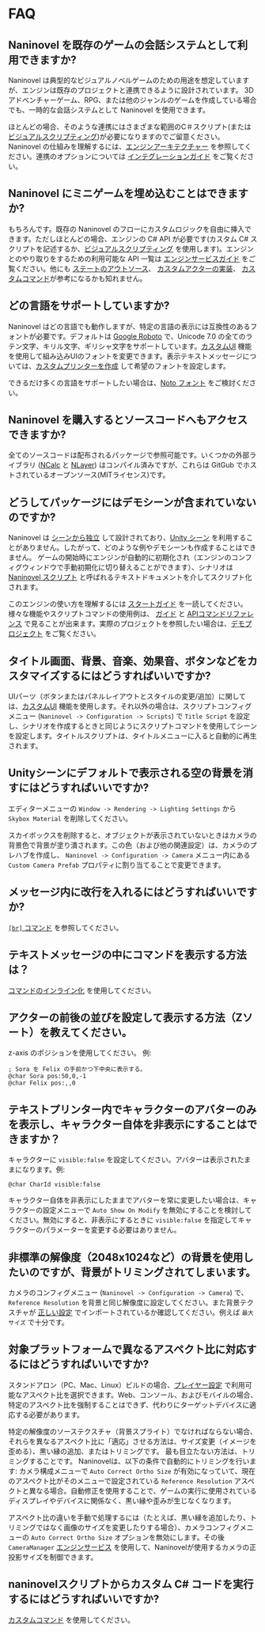 ﻿# FAQ

## Naninovel を既存のゲームの会話システムとして利用できますか?

Naninovel は典型的なビジュアルノベルゲームのための用途を想定していますが、エンジンは既存のプロジェクトと連携できるように設計されています。 3Dアドベンチャーゲーム、RPG、または他のジャンルのゲームを作成している場合でも、一時的な会話システムとして Naninovel を使用できます。

ほとんどの場合、そのような連携にはさまざまな範囲のC＃スクリプト(または [ビジュアルスクリプティング](/ja/guide/bolt.md))が必要になりますのでご留意ください。 Naninovel の仕組みを理解するには、[エンジンアーキテクチャー](/ja/guide/engine-architecture.md) を参照してください。連携のオプションについては [インテグレーションガイド](/ja/guide/integration-options.md) をご覧ください。

## Naninovel にミニゲームを埋め込むことはできますか?

もちろんです。既存の Naninovel のフローにカスタムロジックを自由に挿入できます。ただしほとんどの場合、エンジンの C# API が必要です(カスタム C# スクリプトを記述するか、[ビジュアルスクリプティング](/ja/guide/bolt.md) を使用します)。エンジンとのやり取りをするための利用可能な API 一覧は [エンジンサービスガイド](/ja/guide/engine-services.md) をご覧ください。他にも [ステートのアウトソース](/ja/guide/state-management.md#カスタムステート)、 [カスタムアクターの実装](/ja/guide/custom-actor-implementations.md)、 [カスタムコマンド](/ja/guide/custom-commands.md)が参考になるかも知れません。

## どの言語をサポートしていますか?

Naninovel はどの言語でも動作しますが、特定の言語の表示には互換性のあるフォントが必要です。デフォルトは [Google Roboto](https://fonts.google.com/specimen/Roboto) で、Unicode 7.0 の全てのラテン文字、キリル文字、ギリシャ文字をサポートしています。[カスタムUI](/ja/guide/user-interface.md#カスタムUI) 機能を使用して組み込みUIのフォントを変更できます。表示テキストメッセージについては、[カスタムプリンターを作成](/ja/guide/text-printers.md#カスタムプリンターの追加) して希望のフォントを設定します。

できるだけ多くの言語をサポートしたい場合は、[Noto フォント](https://www.google.com/get/noto/) をご検討ください。

## Naninovel を購入するとソースコードへもアクセスできますか?

全てのソースコードは配布されるパッケージで参照可能です。いくつかの外部ライブラリ ([NCalc](https://github.com/ncalc/ncalc) と [NLayer](https://github.com/naudio/NLayer)) はコンパイル済みですが、これらは GitGub でホストされているオープンソース(MITライセンス)です。

## どうしてパッケージにはデモシーンが含まれていないのですか?

Naninovel は [シーンから独立](/ja/guide/engine-architecture.md#シーンから独立) して設計されており、[Unity シーン](https://docs.unity3d.com/Manual/CreatingScenes.html) を利用することがありません。したがって、どのような例やデモシーンも作成することはできません。 ゲームの開始時にエンジンが自動的に初期化され（エンジンのコンフィグウィンドウで手動初期化に切り替えることができます）、シナリオは [Naninovel スクリプト](/ja/guide/naninovel-scripts.md) と呼ばれるテキストドキュメントを介してスクリプト化されます。

このエンジンの使い方を理解するには [スタートガイド](/ja/guide/getting-started.md)  を一読してください。様々な機能やスクリプトコマンドの使用例は、 [ガイド](/ja/guide/index.md) と [APIコマンドリファレンス](/ja/api/index.md) で見ることが出来ます。実際のプロジェクトを参照したい場合は、[デモプロジェクト](/ja/guide/getting-started.html#デモプロジェクト) をご覧ください。

## タイトル画面、背景、音楽、効果音、ボタンなどをカスタマイズするにはどうすればいいですか?

UIパーツ（ボタンまたはパネルレイアウトとスタイルの変更/追加）に関しては、[カスタムUI](/ja/guide/user-interface.md#カスタムUI) 機能を使用します。それ以外の場合は、スクリプトコンフィグメニュー (`Naninovel -> Configuration -> Scripts`) で  `Title Script` を設定し、シナリオを作成するときと同じようにスクリプトコマンドを使用してシーンを設定します。タイトルスクリプトは、タイトルメニューに入ると自動的に再生されます。

## Unityシーンにデフォルトで表示される空の背景を消すにはどうすればいいですか?

エディターメニューの `Window -> Rendering -> Lighting Settings` から `Skybox Material` を削除してください。

スカイボックスを削除すると、オブジェクトが表示されていないときはカメラの背景色で背景が塗り潰されます。この色（および他の関連設定）は、カメラのプレハブを作成し、 `Naninovel -> Configuration -> Camera` メニュー内にある `Custom Camera Prefab` プロパティに割り当てることで変更できます。

## メッセージ内に改行を入れるにはどうすればいいですか?

[`[br]` コマンド](/ja/api/#br) を参照してください。

## テキストメッセージの中にコマンドを表示する方法は？

[コマンドのインライン化](/ja/guide/naninovel-scripts.md#コマンドのインライン化) を使用してください。

## アクターの前後の並びを設定して表示する方法（Zソート）を教えてください。

z-axis のポジションを使用してください。 例:

```
; Sora を Felix の手前かつ下中央に表示する。
@char Sora pos:50,0,-1
@char Felix pos:,,0
```

## テキストプリンター内でキャラクターのアバターのみを表示し、キャラクター自体を非表示にすることはできますか？

キャラクターに `visible:false` を設定してください。アバターは表示されたままになります。例:

```
@char CharId visible:false
```

キャラクター自体を非表示にしたままでアバターを常に変更したい場合は、キャラクターの設定メニューで `Auto Show On Modify` を無効にすることを検討してください。無効にすると、非表示にするときに `visible:false` を指定してキャラクターのパラメーターを変更する必要はありません。

## 非標準の解像度（2048x1024など）の背景を使用したいのですが、背景がトリミングされてしまいます。

カメラのコンフィグメニュー (`Naninovel -> Configuration -> Camera`) で、 `Reference Resolution` を背景と同じ解像度に設定してください。また背景テクスチャが [正しい設定](https://docs.unity3d.com/Manual/class-TextureImporter) でインポートされているか確認してください。例えば `最大サイズ` で十分です。

## 対象プラットフォームで異なるアスペクト比に対応するにはどうすればいいですか?

スタンドアロン（PC、Mac、Linux）ビルドの場合、[プレイヤー設定](https://docs.unity3d.com/Manual/class-PlayerSettingsStandalone.html#Resolution) で利用可能なアスペクト比を選択できます。Web、コンソール、およびモバイルの場合、特定のアスペクト比を強制することはできず、代わりにターゲットデバイスに適応する必要があります。

特定の解像度のソーステクスチャ（背景スプライト）でなければならない場合、それらを異なるアスペクト比に「適応」させる方法は、サイズ変更（イメージを歪める）、黒い縁の追加、またはトリミングです。 最も目立たない方法は、トリミングすることです。 Naninovelは、以下の条件で自動的にトリミングを行います: カメラ構成メニューで `Auto Correct Ortho Size` が有効になっていて、現在のアスペクト比がそのメニューで設定されている `Reference Resolution` アスペクトと異なる場合。自動修正を使用することで、ゲームの実行に使用されているディスプレイやデバイスに関係なく、黒い縁や歪みが生じなくなります。

アスペクト比の違いを手動で処理するには（たとえば、黒い縁を追加したり、トリミングではなく画像のサイズを変更したりする場合）、カメラコンフィグメニューの `Auto Correct Ortho Size` オプションを無効にします。その後 `CameraManager` [エンジンサービス](/ja/guide/engine-services.md) を使用して、Naninovelが使用するカメラの正投影サイズを制御できます。

## naninovelスクリプトからカスタム C# コードを実行するにはどうすればいいですか?

[カスタムコマンド](/ja/guide/custom-commands.md) を使用してください。
